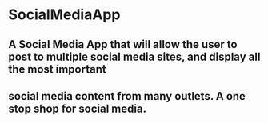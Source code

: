 # SocialMediaApp

## A Social Media App that will allow the user to post to multiple social media sites, and display all the most important
## social media content from many outlets. A one stop shop for social media.
